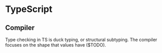 # TypeScript

## Compiler

Type checking in TS is duck typing, or structural subtyping. The compiler focuses on the shape that values have ($TODO).